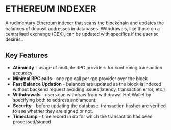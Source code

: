 # ETHEREUM INDEXER
A rudimentary Ethereum indexer that scans the blockchain and updates the balances of deposit addresses in databases. Withdrawals, like those on a centralised exchange (CEX), can be updated with specifics if the user so desires..


## Key Features
* **Atomicity** - usage of multiple RPC providers for confirming transaction accuracy
* **Minimal RPC calls** - one rpc call per rpc provider over the block
* **Fast Balance Updation** - balances are updated as the block is indexed without backend request avoiding issues(latency, transaction error, etc.)
* **Withdrawals** - users can withdraw from withdrawal Hot Wallet by specifying both to address and amount.
* **Security** - before updating the database, transaction hashes are verified to see whether they are signed or not.
* **Timestamp** - time record in db for which the transaction has been processed/signed
